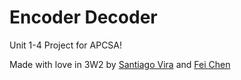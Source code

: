 # Encoder Decoder

Unit 1-4 Project for APCSA!

Made with love in 3W2 by [Santiago Vira](https://github.com/SantiagoVira) and [Fei Chen](https://github.com/fe-i)
